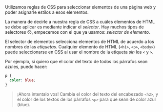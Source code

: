 Utilizamos reglas de CSS para seleccionar elementos de una página web y poder asignarle estilos a esos elementos.

La manera de decirle a nuestra regla de CSS a cuáles elementos de HTML se debe aplicar es mediante indicar el *selector*. Hay muchos tipos de selectores :hushed:, empecemos con el que ya usamos: *selector de elemento*.

El selector de elementos selecciona elementos de HTML de acuerdo a los nombres de las _etiquetas_. Cualquier elemento de HTML (`<h1>`, `<p>`, `<body>`) puede seleccionarse en CSS al usar el nombre de la etiqueta *sin* los `<` y `>`.

Por ejemplo, si quiero que el color del texto de todos los párrafos sean azules, puedo hacer:

```css
p {
  color: blue;
}
```

> ¡Ahora intentalo vos!
> Cambia el color del texto del encabezado `<h2>`, y el color de los textos de los párrafos `<p>` para que sean de color azul (blue).

